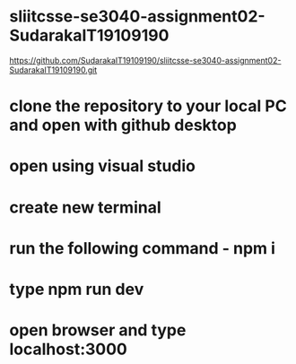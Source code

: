 # sliitcsse-se3040-assignment02-SudarakaIT19109190

https://github.com/SudarakaIT19109190/sliitcsse-se3040-assignment02-SudarakaIT19109190.git

# clone the repository to your local PC and open with github desktop

# open using visual studio 

# create new terminal

# run the following command - npm i

# type npm run dev 

# open browser and type localhost:3000